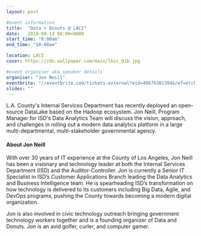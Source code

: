 ```yaml
---
layout: post

#event information
title:  "Data + Donuts @ LACI"
date:   2018-09-13 08:00+0800
start_time: "8:00am"
end_time: "10:00am"

location: LACI
cover: https://cdn.wallpaper.com/main/lkic_01b.jpg

#event organiser aka speaker details
organiser: "Jon Neill"
eventbrite: "//eventbrite.com/tickets-external?eid=49676381394&ref=etckt"
slides: ""
---
```


L.A. County's Internal Services Department has recently deployed an open-source DataLake based on the Hadoop ecosystem.  Jon Neill,  Program Manager for ISD's Data Analytics Team will discuss the vision, approach, and challenges in rolling out a modern data analytics platform in a large multi-departmental, multi-stakeholder governmental agency. 

#### About Jon Neill

With over 30 years of IT experience at the County of Los Angeles, Jon Neill has been a visionary and technology leader at both the Internal Services Department (ISD) and the Auditor-Controller. Jon is currently a Senior IT Specialist in ISD’s Customer Applications Branch leading the Data Analytics and Business Intelligence team.   He is spearheading ISD’s transformation on how technology is delivered to its customers including Big Data, Agile, and DevOps programs, pushing the County towards becoming a modern digital organization.

Jon is also involved in civic technology outreach bringing government technology workers together and is a founding organizer of Data and Donuts. Jon is an avid golfer, curler, and computer gamer.